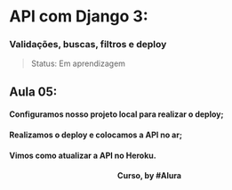 # API com Django 3: 
### Validações, buscas, filtros e deploy

> Status: Em aprendizagem

## Aula 05: 

#### Configuramos nosso projeto local para realizar o deploy;

#### Realizamos o deploy e colocamos a API no ar;

#### Vimos como atualizar a API no Heroku.

<div align=center>
  <h4>Curso, by #Alura</h4>
